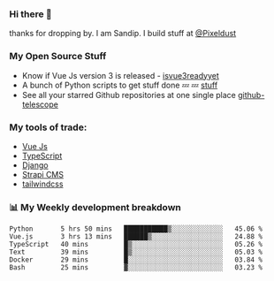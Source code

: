 ### Hi there 👋

thanks for dropping by.
I am Sandip. I build stuff at [@Pixeldust](github.com/pixeldust-in/)

###  **My Open Source Stuff**

 - Know if Vue Js version 3 is released -  [isvue3readyyet](https://github.com/sandiprb/isvue3readyyet)
 - A bunch of Python scripts to get stuff done 💤 💤 [stuff](https://github.com/sandiprb/stuff)
 - See all your starred Github repositories at one single place [github-telescope](https://github.com/sandiprb/github-telescope)



###  **My tools of trade:**
 - [Vue Js](https://github.com/vuejs/vue/)
 - [TypeScript](https://github.com/microsoft/TypeScript)
 - [Django](github.com/django/django)
 - [Strapi CMS](github.com/strapi/strapi)
 - [tailwindcss](https://github.com/tailwindlabs/tailwindcss)


###  📊 **My Weekly development breakdown**
<!--START_SECTION:waka-->

```text
Python       5 hrs 50 mins   ███████████▒░░░░░░░░░░░░░   45.06 %
Vue.js       3 hrs 13 mins   ██████▒░░░░░░░░░░░░░░░░░░   24.88 %
TypeScript   40 mins         █▒░░░░░░░░░░░░░░░░░░░░░░░   05.26 %
Text         39 mins         █▒░░░░░░░░░░░░░░░░░░░░░░░   05.03 %
Docker       29 mins         █░░░░░░░░░░░░░░░░░░░░░░░░   03.84 %
Bash         25 mins         ▓░░░░░░░░░░░░░░░░░░░░░░░░   03.23 %
```

<!--END_SECTION:waka-->
